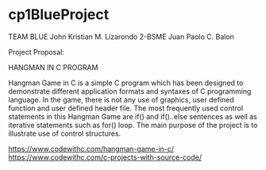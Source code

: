 # cp1BlueProject

TEAM BLUE
John Kristian M. Lizarondo							2-BSME
Juan Paolo C. Balon

	
Project Proposal:


HANGMAN IN C PROGRAM


Hangman Game in C is a simple C program which has been designed to demonstrate different application formats and syntaxes of C programming language. In the game, there is not any use of graphics, user defined function and user defined header file. The most frequently used control statements in this Hangman Game are if() and if()..else sentences as well as iterative statements such as for() loop. The main purpose of the project is to illustrate use of control structures.




https://www.codewithc.com/hangman-game-in-c/
https://www.codewithc.com/c-projects-with-source-code/

